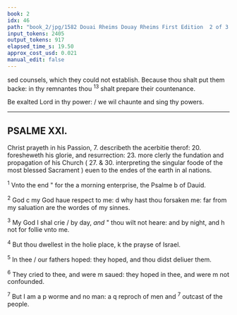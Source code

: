 ```yaml
---
book: 2
idx: 46
path: "book_2/jpg/1582 Douai Rheims Douay Rheims First Edition  2 of 3 1610 Old Testament.pdf-46.jpg"
input_tokens: 2405
output_tokens: 917
elapsed_time_s: 19.50
approx_cost_usd: 0.021
manual_edit: false
---
```

sed counsels, which they could not establish.
Because thou shalt put them backe: in thy remnantes thou <sup>13</sup>
shalt prepare their countenance.

Be exalted Lord in thy power: / we wil chaunte and sing thy
powers.

[^1]: Whiles the wicked perish, the iust reioyce and praise God in songes and Psalmes.

---

## PSALME XXI.

<aside>Christ prayeth in his Passion, 7. describeth the acerbitie therof: 20. foresheweth his glorie, and resurrection: 23. more clerly the fundation and propagation of his Church ( 27. & 30. interpreting the singular foode of the most blessed Sacrament ) euen to the endes of the earth in al nations.</aside>

<sup>1</sup> Vnto the end " for the a morning enterprise, the Psalme b
of Dauid.

[^2]: Redemption of mankind was leraked by Christ, and performed by his death, beganne to be shewed by his
[^3]: Resurrection in the morning of the third day. a *Aug.*
[^4]: in figure of Christ the beloued of God.

[^5]: God is God of al his creatures, but in more peculiar maner of Christ by personal vnion. d Thou neither deliuerest me from dying: nor yeldest such consolation, as thou wouldest to other Sanctes.

<sup>2</sup> God c my God haue respect to me: d why hast thou forsaken me: far from my saluation are the wordes of my
sinnes.

[^6]: Mat. 27. v. 46. Mat. 27. e I am neither deliuered from dying, nor comforted in my passion, hauing
[^7]: vttered euen to dye for the sinnes of mankind, & reputed them as myne owne wordes or factes,

<sup>3</sup> My God I shal crie / by day, *and* " thou wilt not heare: and by
night, and h not for follie vnto me.

[^8]: Albeit I crie by day, & and night, on the crosse and in the garden, to haue the chalice of death remoued
[^9]: from me, and shal not be heard, h Yet there is no follie, nor fault in this petition,
[^10]: which is with submission of mans wil to Gods wil.

<sup>4</sup> But thou dwellest in the holie place, k the prayse of Israel.

[^11]: Thou from heauen wilt heare when it is conuenient. k Whose wisdome and goodnes
[^12]: the Church worthely praiseth.

<sup>5</sup> In thee / our fathers hoped: they hoped, and thou didst
deliuer them.

[^13]: Patriarkes, Prophetes, and other holie men praying in their distresses obtained their requestes.

<sup>6</sup> They cried to thee, and were m saued: they hoped in thee, and
were m not confounded.

[^14]: Were temporally deliuered by thy mightie hand from their persecuters. n not frustrate of their humble prayers.

<sup>7</sup> But I am a p worme and no man: a q reproch of men and <sup>7</sup>
outcast of the people.

[^15]: God that comforted his r seruantes in their tribulations, left Christ without his ordinarie consolation,
[^16]: to suffer more for our sinnes. p wicked persecuters respected not Christ
[^17]: as a man, but contemned him, as a very worme. q as most reprochful of al men.